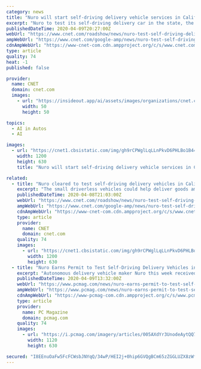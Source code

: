 ```yaml
---
category: news
title: "Nuro will start self-driving delivery vehicle services in California"
excerpt: "Nuro to test its self-driving delivery car in the state, the company announced on Tuesday. Keep track of the coronavirus pandemic. Crucially, it could be a big step to show Nuro's strengths as the company said it can deliver groceries and supplies to areas stricken by the coronavirus pandemic."
publishedDateTime: 2020-04-09T20:27:00Z
webUrl: "https://www.cnet.com/roadshow/news/nuro-test-self-driving-delivery-vehicles-coronavirus-california/"
ampWebUrl: "https://www.cnet.com/google-amp/news/nuro-test-self-driving-delivery-vehicles-coronavirus-california/"
cdnAmpWebUrl: "https://www-cnet-com.cdn.ampproject.org/c/s/www.cnet.com/google-amp/news/nuro-test-self-driving-delivery-vehicles-coronavirus-california/"
type: article
quality: 74
heat: -1
published: false

provider:
  name: CNET
  domain: cnet.com
  images:
    - url: "https://insideout.app/ai/assets/images/organizations/cnet.com-50x50.jpg"
      width: 50
      height: 50

topics:
  - AI in Autos
  - AI

images:
  - url: "https://cnet1.cbsistatic.com/img/gh9rCPWglLqLLnPkvD6PHLBo1B4=/2020/04/08/e348bb1c-3476-4cd5-9d9b-45f1c08c60c5/ogi-nuro.jpg"
    width: 1200
    height: 630
    title: "Nuro will start self-driving delivery vehicle services in California"

related:
  - title: "Nuro cleared to test self-driving delivery vehicles in California"
    excerpt: "The small driverless vehicles could help deliver goods amid the coronavirus pandemic. ns will soon see an odd, new vehicle motoring around local roads after the state cleared Nuro to test its self-driving delivery car in the state,"
    publishedDateTime: 2020-04-08T21:03:00Z
    webUrl: "https://www.cnet.com/roadshow/news/nuro-test-self-driving-delivery-vehicles-coronavirus-california/"
    ampWebUrl: "https://www.cnet.com/google-amp/news/nuro-test-self-driving-delivery-vehicles-coronavirus-california/"
    cdnAmpWebUrl: "https://www-cnet-com.cdn.ampproject.org/c/s/www.cnet.com/google-amp/news/nuro-test-self-driving-delivery-vehicles-coronavirus-california/"
    type: article
    provider:
      name: CNET
      domain: cnet.com
    quality: 74
    images:
      - url: "https://cnet1.cbsistatic.com/img/gh9rCPWglLqLLnPkvD6PHLBo1B4=/2020/04/08/e348bb1c-3476-4cd5-9d9b-45f1c08c60c5/ogi-nuro.jpg"
        width: 1200
        height: 630
  - title: "Nuro Earns Permit to Test Self-Driving Delivery Vehicles in California"
    excerpt: "Autonomous delivery vehicle maker Nuro this week received California's first permit to test a driverless, passengerless car on public roads. Eager to get started, the company hopes to get its recently unveiled R2 vehicle on the move through Silicon Valley ..."
    publishedDateTime: 2020-04-09T13:32:00Z
    webUrl: "https://www.pcmag.com/news/nuro-earns-permit-to-test-self-driving-delivery-vehicles-in-california"
    ampWebUrl: "https://www.pcmag.com/news/nuro-earns-permit-to-test-self-driving-delivery-vehicles-in-california?amp=true"
    cdnAmpWebUrl: "https://www-pcmag-com.cdn.ampproject.org/c/s/www.pcmag.com/news/nuro-earns-permit-to-test-self-driving-delivery-vehicles-in-california?amp=true"
    type: article
    provider:
      name: PC Magazine
      domain: pcmag.com
    quality: 74
    images:
      - url: "https://i.pcmag.com/imagery/articles/005AXdYr3UnodeAytQQ7yfm-1.fit_lim.size_1200x630.v_1586432859.jpg"
        width: 1120
        height: 630

secured: "I8EEnuOaFw5FcFCWsbJNYqQ/34wP/HEI2j+0hip6GVQgBCm65zZGGLUZX8zWfDCzYFgOWkgqZ2kYb8/8ZwBnzE75D2LBinEEt4hoVURmQCOoKu+E/cm8gLIw/9EBrdgO0jD4linHfz+xtvrCnBV8LcZfRT5FZIHAqcOJx5k32a1H7sYW3h1E+sPmbFr0b9AFmj6POjCrk0JmH6hrp8ddagEy2kdN624ZwyFMOxXK/6zBG0W1jLff7H984C0xU65RvdYmV2wY3NLsnEdXGV7eVHYDhCOpOHTfq7tJamKzmDd+d8wAICIsrVQtzLkllrWjUNvqY07fnHqMeuyZTOBP40fjXZxkvjHt26mUrNgMwO4MJyzFnQGgmGJBbFJOx8D/lxyT3y7BP+32vscUC1IfWZtJpgufTFmys+bph/ZE3C9v2OCKS9ZtHnfpPDHritDnfvsM6+rTLNCGOVtk+MboseZG9tZ2Pr5zBEwh/UuoJhQ=;fJBVNCzwzw5G3t7OGIXVOg=="
---
```


